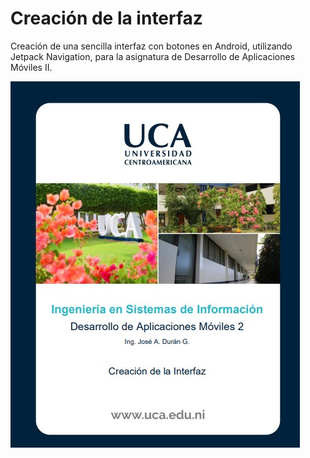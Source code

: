 # Creación de la interfaz

Creación de una sencilla interfaz con botones en Android, utilizando Jetpack Navigation, para la asignatura de Desarrollo de Aplicaciones Móviles II.


![alt text](image.jpg)
